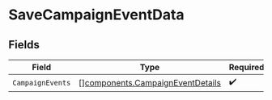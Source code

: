 # SaveCampaignEventData


## Fields

| Field                                                                                | Type                                                                                 | Required                                                                             | Description                                                                          |
| ------------------------------------------------------------------------------------ | ------------------------------------------------------------------------------------ | ------------------------------------------------------------------------------------ | ------------------------------------------------------------------------------------ |
| `CampaignEvents`                                                                     | [][components.CampaignEventDetails](../../models/components/campaigneventdetails.md) | :heavy_check_mark:                                                                   | N/A                                                                                  |